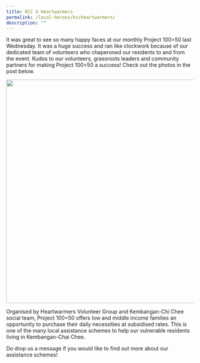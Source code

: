 ```yaml
---
title: KCC X Heartwarmers
permalink: /local-heroes/kccheartwarmers/
description: ""
---
```

It was great to see so many happy faces at our monthly Project 100=50 last Wednesday. It was a huge success and ran like clockwork because of our dedicated team of volunteers who chaperoned our residents to and from the event. Kudos to our volunteers, grassroots leaders and community partners for making Project 100=50 a success! Check out the photos in the post below.

<img
src="/images/Local Heroes/KCC X Heartwarmers/KCCxHeartwarmers_1" style="width:600px; height:auto">

Organised by Heartwarmers Volunteer Group and Kembangan-Chi Chee social team, Project 100=50 offers low and middle income families an opportunity to purchase their daily necessities at subsidised rates. This is one of the many local assistance schemes to help our vulnerable residents living in Kembangan-Chai Chee. 

Do drop us a message if you would like to find out more about our assistance schemes!